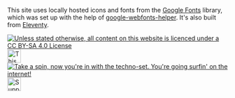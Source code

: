 This site uses locally hosted icons and fonts from the [Google Fonts](https://fonts.google.com/) library, which was set up with the help of [google-webfonts-helper](https://google-webfonts-helper.herokuapp.com/fonts). It's also built from [Eleventy](https://www.11ty.dev/).

<a rel="license external" href="http://creativecommons.org/licenses/by-sa/4.0/"><img title="Unless stated otherwise, all content on this website is licenced under a CC BY-SA 4.0 License" src="/img/cc-bysa.png"></a> <a rel="external" href="https://neocities.org/"><img src="/img/neocities.png" title="This website is hosted by Neocities" style="height: 31px;"></a> <a href="/links/"><img src="/img/retro.gif" title="Take a spin, now you're in with the techno-set. You're going surfin' on the internet!"></a> <a rel="external" href="https://ko-fi.com/personmeetup"><img src="/img/kofi.png" title="Support me on Kofi!" style="height: 31px;"></a>